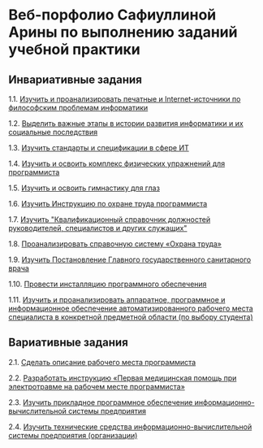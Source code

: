 # Веб-порфолио Сафиуллиной Арины по выполнению заданий учебной практики

## Инвариативные задания

1.1. [Изучить и проанализировать печатные и Internet-источники по философским проблемам информатики ](https://github.com/arinasaf11/Practice_2019/blob/master/%D0%98%D0%BD%D0%B2%D0%B0%D1%80%D0%B8%D0%B0%D0%BD%D1%82%D0%BD%D1%8B%D0%B5/1.1..png)  

1.2. [Выделить важные этапы в истории развития информатики и их социальные последствия ](https://github.com/arinasaf11/Practice_2019/blob/master/%D0%98%D0%BD%D0%B2%D0%B0%D1%80%D0%B8%D0%B0%D0%BD%D1%82%D0%BD%D1%8B%D0%B5/1_2.pdf)  

1.3. [Изучить стандарты и спецификации в сфере ИТ ](https://github.com/arinasaf11/Practice_2019/blob/master/%D0%98%D0%BD%D0%B2%D0%B0%D1%80%D0%B8%D0%B0%D0%BD%D1%82%D0%BD%D1%8B%D0%B5/1_3.pdf)  

1.4. [Изучить и освоить комплекс физических упражнений для программиста ](https://github.com/arinasaf11/Practice_2019/blob/master/%D0%98%D0%BD%D0%B2%D0%B0%D1%80%D0%B8%D0%B0%D0%BD%D1%82%D0%BD%D1%8B%D0%B5/1_4.pdf)  

1.5. [Изучить и освоить гимнастику для глаз ](https://github.com/arinasaf11/Practice_2019/blob/master/%D0%98%D0%BD%D0%B2%D0%B0%D1%80%D0%B8%D0%B0%D0%BD%D1%82%D0%BD%D1%8B%D0%B5/1_5.pdf)  

1.6. [Изучить Инструкцию по охране труда программиста ](https://github.com/arinasaf11/Practice_2019/blob/master/%D0%98%D0%BD%D0%B2%D0%B0%D1%80%D0%B8%D0%B0%D0%BD%D1%82%D0%BD%D1%8B%D0%B5/1_6.pdf)  

1.7. [Изучить "Квалификационный справочник должностей руководителей, специалистов и других служащих"](https://github.com/arinasaf11/Practice_2019/blob/master/%D0%98%D0%BD%D0%B2%D0%B0%D1%80%D0%B8%D0%B0%D0%BD%D1%82%D0%BD%D1%8B%D0%B5/1_7.pdf)  

1.8. [Проанализировать справочную систему «Охрана труда» ](https://github.com/arinasaf11/Practice_2019/blob/master/%D0%98%D0%BD%D0%B2%D0%B0%D1%80%D0%B8%D0%B0%D0%BD%D1%82%D0%BD%D1%8B%D0%B5/1.8.pdf)  

1.9. [Изучить Постановление Главного государственного санитарного врача](https://github.com/arinasaf11/Practice_2019/blob/master/%D0%98%D0%BD%D0%B2%D0%B0%D1%80%D0%B8%D0%B0%D0%BD%D1%82%D0%BD%D1%8B%D0%B5/1_9.pdf)  

1.10. [Провести инсталляцию программного обеспечения ](https://github.com/arinasaf11/Practice_2019/blob/master/%D0%98%D0%BD%D0%B2%D0%B0%D1%80%D0%B8%D0%B0%D0%BD%D1%82%D0%BD%D1%8B%D0%B5/1_10.pdf)  

1.11. [Изучить и проанализировать аппаратное, программное и информационное обеспечение автоматизированного рабочего места специалиста в конкретной предметной области (по выбору студента) ](https://github.com/arinasaf11/Practice_2019/blob/master/%D0%98%D0%BD%D0%B2%D0%B0%D1%80%D0%B8%D0%B0%D0%BD%D1%82%D0%BD%D1%8B%D0%B5/1.11.pdf)  



## Вариативные задания
 
2.1. [Сделать описание рабочего места программиста ](https://github.com/arinasaf11/Practice_2019/blob/master/%D0%92%D0%B0%D1%80%D0%B8%D0%B0%D1%82%D0%B8%D0%B2%D0%BD%D1%8B%D0%B5/2.1.jpg)  

2.2. [Разработать инструкцию «Первая медицинская помощь при электротравме на рабочем месте программиста» ](https://github.com/arinasaf11/Practice_2019/blob/master/%D0%92%D0%B0%D1%80%D0%B8%D0%B0%D1%82%D0%B8%D0%B2%D0%BD%D1%8B%D0%B5/2.2.pdf)  

2.3. [Изучить прикладное программное обеспечение информационно-вычислительной системы предприятия ](https://github.com/arinasaf11/Practice_2019/blob/master/%D0%92%D0%B0%D1%80%D0%B8%D0%B0%D1%82%D0%B8%D0%B2%D0%BD%D1%8B%D0%B5/2.3.pdf)  

2.4. [Изучить технические средства информационно-вычислительной системы предприятия (организации) ](https://github.com/arinasaf11/Practice_2019/blob/master/%D0%92%D0%B0%D1%80%D0%B8%D0%B0%D1%82%D0%B8%D0%B2%D0%BD%D1%8B%D0%B5/2.4.pdf)
